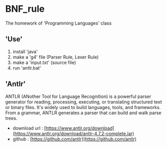 # BNF_rule
The homework of 'Programming Languages' class

## 'Use'
1. install 'java'
2. make a 'g4' file (Parser Rule, Lexer Rule)
3. make a 'input.txt' (source file)
4. run 'antlr.bat'

## 'Antlr'
ANTLR (ANother Tool for Language Recognition) is a powerful parser generator for reading, processing, executing, or translating structured text or binary files. It's widely used to build languages, tools, and frameworks. From a grammar, ANTLR generates a parser that can build and walk parse trees.

- download url : [https://www.antlr.org/download](https://www.antlr.org/download/antlr-4.7.2-complete.jar)
- github : [https://github.com/antlr](https://github.com/antlr)

